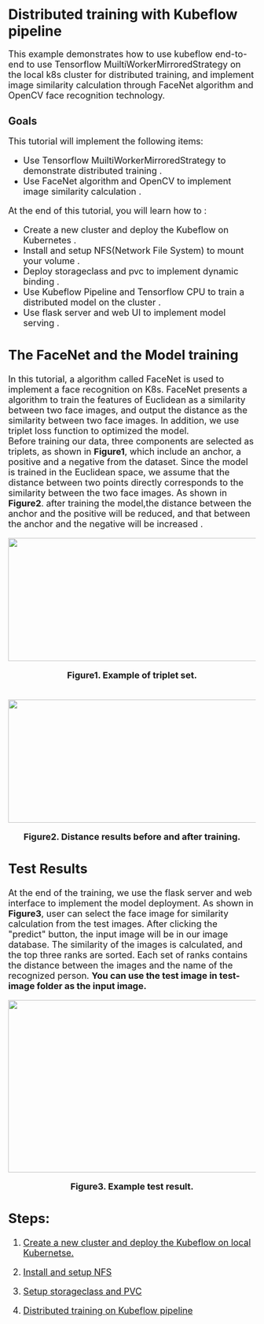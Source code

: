 # Distributed training with Kubeflow pipeline
<font size=4>This example demonstrates how to use kubeflow end-to-end to use Tensorflow MuiltiWorkerMirroredStrategy on the local k8s cluster for distributed training, and implement image similarity calculation through FaceNet algorithm and OpenCV face recognition technology.</font>
## Goals
<font size=4> This tutorial will implement the following items:  
  
*	Use Tensorflow MuiltiWorkerMirroredStrategy to demonstrate distributed training .  
*	Use FaceNet algorithm and OpenCV to implement image similarity calculation .  
  
<font size=4> At the end of this tutorial, you will learn how to :  
*  Create a new cluster and deploy the Kubeflow on Kubernetes .
*  Install and setup NFS(Network File System) to mount your volume . 
*  Deploy storageclass and pvc to implement dynamic binding .
*  Use Kubeflow Pipeline and Tensorflow CPU to train a distributed model on the cluster .  
*  Use flask server and web UI to implement model serving .
  
## The FaceNet and the Model training
  In this tutorial, a algorithm called FaceNet is used to implement a face recognition on K8s. FaceNet presents a algorithm to train the features of Euclidean as a similarity between two face images, and output the distance as the similarity between two face images. In addition, we use triplet loss function to optimized the model.  
  Before training our data, three components are selected as triplets, as shown in **Figure1**, which include an anchor, a positive and a negative from the dataset. Since the model is trained in the Euclidean space, we assume that the distance between two points directly corresponds to the similarity between the two face images. As shown in **Figure2**. after training the model,the distance between the anchor and the positive will be reduced, and that between the anchor and the negative will be increased . 
    
 

<div align=center><img width="700" height="250" src="https://user-images.githubusercontent.com/51089749/137072979-88109170-db18-4803-8422-1673a0887802.png"/></div>
<p align ="center"> <b>Figure1. Example of triplet set.</b></p>
  
<br>

<div align=center><img width="600" height="250" src="https://user-images.githubusercontent.com/51089749/137073084-f5c87f57-5eaa-4f83-89c6-cd97408f8a12.png"/></div>
<p align ="center"><b> Figure2. Distance results before and after training.</b></p>
  
## Test Results
<font size=4> At the end of the training, we use the flask server and web interface to implement the model deployment. As shown in **Figure3**, user can select the face image for similarity calculation from the test images. After clicking the "predict" button, the input image will be in our image database. The similarity of the images is calculated, and the top three ranks are sorted. Each set of ranks contains the distance between the images and the name of the recognized person.
**You can use the test image in test-image folder as the input image.**  
<div align=center><img width="600" height="350" src="https://user-images.githubusercontent.com/51089749/137261141-ec762780-c1db-4b41-8e25-3de9c58b4e2a.png"/></div>
<p align ="center"> <b>Figure3. Example test result.</b></p>

## Steps:
1. [Create a new cluster and deploy the Kubeflow on local Kubernetse.](https://github.com/mike0355/k8s-facenet-distributed-training/blob/main/step1_Local_K8s_and_Kubeflow_setup.md)

2. [Install and setup NFS](https://github.com/mike0355/k8s-facenet-distributed-training/blob/main/Step2_NFS_setup.md)

3. [Setup storageclass and PVC](https://github.com/mike0355/k8s-facenet-distributed-training/blob/main/step3_Storageclass_PVC_setting.md)

4. [Distributed training on Kubeflow pipeline](https://github.com/mike0355/k8s-facenet-distributed-training/blob/main/step4_Distributed_training.md)
 
